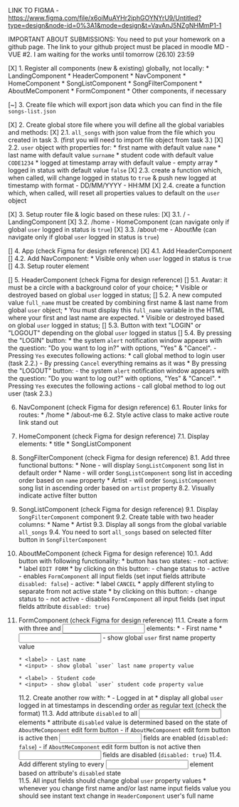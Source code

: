 LINK TO FIGMA - https://www.figma.com/file/x6oiMuAYHr2jphGOYNYrU9/Untitled?type=design&node-id=0%3A1&mode=design&t=VavAnJ5NZgNHMmP1-1

IMPORTANT ABOUT SUBMISSIONS: You need to put your homework on a github page. The link to your github project must be placed in moodle MD - VUE #2. I am waiting for the works until tomorrow (26.10) 23:59

[X] 1. Register all components (new & existing) globally, not locally:
    * LandingComponent
    * HeaderComponent
    * NavComponent
    * HomeComponent
    * SongListComponent
    * SongFilterComponent
    * AboutMeComponent
    * FormComponent
    * Other components, if necessary

[~] 3. Create file which will export json data which you can find in the file `songs-list.json`

[X] 2. Create global store file where you will define all the global variables and methods:
    [X] 2.1. `all_songs` with json value from the file which you created in task 3. (first you will need to import file object from task 3.) 
    [X] 2.2. `user` object with properties for: 
        * first name with default value `name`
        * last name with default value `surname`
        * student code with default value `CODE1234`
        * logged at timestamp array with default value - empty array
        * logged in status with default value `false`
    [X] 2.3. create a function which, when called, will change logged in status to `true` & push new logged at timestamp with format - DD/MM/YYYY - HH:MM
    [X] 2.4. create a function which, when called, will reset all properties values to default on the `user` object


[X] 3. Setup router file & logic based on these rules:
    [X] 3.1. /          - LandingComponent
    [X] 3.2. /home      - HomeComponent (can navigate only if global `user` logged in status is `true`)
    [X] 3.3. /about-me  - AboutMe (can navigate only if global `user` logged in status is `true`)

[] 4. App (check Figma for design reference)
    [X] 4.1. Add HeaderComponent
    [] 4.2. Add NavComponent:
        * Visible only when `user` logged in status is `true`
	[] 4.3. Setup router element

[] 5. HeaderComponent (check Figma for design reference)
    [] 5.1. Avatar: it must be a circle with a background color of your choice;
        * Visible or destroyed based on global `user` logged in status;
	[] 5.2. A new computed value `full_name` must be created by combining first name & last name from global `user` object;
	    * You must display this `full_name` variable in the HTML where your first and last name are expected.
        * Visible or destroyed based on global `user` logged in status;
	[] 5.3. Button with text "LOGIN" or "LOGOUT" depending on the global `user` logged in status
    [] 5.4. By pressing the "LOGIN" button:
			* the system `alert` notification window appears with the question: "Do you want to log in?" with options, "Yes" & "Cancel".
				- Pressing `Yes` executes following actions:
                    * call global method to login user (task 2.2.)
				- By pressing `Cancel` everything remains as it was
			* By pressing the "LOGOUT" button:
				- the system `alert` notification window appears with the question: "Do you want to log out?" with options, "Yes" & "Cancel".
					* Pressing `Yes` executes the following actions
						- call global method to log out user (task 2.3.)

6. NavComponent (check Figma for design reference)
    6.1. Router links for routes:
        * /home
        * /about-me
    6.2. Style active class to make active route link stand out

7. HomeComponent (check Figma for design reference)
    7.1. Display elements:
        * title
        * SongListComponent

8. SongFilterComponent (check Figma for design reference)
    8.1. Add three functional buttons:
        * None - will display `SongListComponent` song list in default order
        * Name - will order `SongListComponent` song list in acceding order based on `name` property
        * Artist - will order `SongListComponent` song list in ascending order based on `artist` property
    8.2. Visually indicate active filter button

9. SongListComponent (check Figma for design reference)
    9.1. Display `SongFilterComponent` component
    9.2. Create table with two header columns:
        * Name
        * Artist
    9.3. Display all songs from the global variable `all_songs`
    9.4. You need to sort `all_songs` based on selected filter button in `SongFilterComponent`

10. AboutMeComponent (check Figma for design reference)
    10.1. Add button with following functionality:
        * button has two states:
            - not active:
                * label `EDIT FORM`
                * by clicking on this button:
                    - change status to - active
                    - enables `FormComponent` all input fields (set input fields attribute `disabled: false`)
            - active:
                * label `CANCEL`
                * apply different styling to separate from not active state
                * by clicking on this button:
                    - change status to - not active
                    - disables `FormComponent` all input fields (set input fields attribute `disabled: true`)
                
11. FormComponent (check Figma for design reference)
    11.1. Create a form with three <label> and <input> elements:
        * <label> - First name
        * <input> - show global `user` first name property value

        * <label> - Last name
        * <input> - show global `user` last name property value

        * <label> - Student code
        * <input> - show global `user` student code property value
    11.2. Create another row with:
        * <label> - Logged in at
        * display all global `user` logged in at timestamps in descending order as regular text (check the format)
    11.3. Add attribute `disabled` to all <input> elements
        * attribute `disabled` value is determined based on the state of `AboutMeComponent` edit form button
            - if `AboutMeComponent` edit form button is active then <input> fields are enabled (`disabled: false`)
            - if `AboutMeComponent` edit form button is not active then <input> fields are disabled (`disabled: true`)
    11.4. Add different styling to every <input> element based on attribute's `disabled` state    
    11.5. All input fields should change global `user` property values
        * whenever you change first name and/or last name input fields value you should see instant text change in `HeaderComponent` user's full name

        